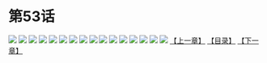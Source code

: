 # 第53话
![](https://s2.baozimh.com/scomic/yuekanshaonuyeqijun-chunquan/0/57-zd9t/1.jpg)
![](https://s2.baozimh.com/scomic/yuekanshaonuyeqijun-chunquan/0/57-zd9t/2.jpg)
![](https://s2.baozimh.com/scomic/yuekanshaonuyeqijun-chunquan/0/57-zd9t/3.jpg)
![](https://s2.baozimh.com/scomic/yuekanshaonuyeqijun-chunquan/0/57-zd9t/4.jpg)
![](https://s2.baozimh.com/scomic/yuekanshaonuyeqijun-chunquan/0/57-zd9t/5.jpg)
![](https://s2.baozimh.com/scomic/yuekanshaonuyeqijun-chunquan/0/57-zd9t/6.jpg)
![](https://s2.baozimh.com/scomic/yuekanshaonuyeqijun-chunquan/0/57-zd9t/7.jpg)
![](https://s2.baozimh.com/scomic/yuekanshaonuyeqijun-chunquan/0/57-zd9t/8.jpg)
![](https://s2.baozimh.com/scomic/yuekanshaonuyeqijun-chunquan/0/57-zd9t/9.jpg)
![](https://s2.baozimh.com/scomic/yuekanshaonuyeqijun-chunquan/0/57-zd9t/10.jpg)
![](https://s2.baozimh.com/scomic/yuekanshaonuyeqijun-chunquan/0/57-zd9t/11.jpg)
![](https://s2.baozimh.com/scomic/yuekanshaonuyeqijun-chunquan/0/57-zd9t/12.jpg)
![](https://s2.baozimh.com/scomic/yuekanshaonuyeqijun-chunquan/0/57-zd9t/13.jpg)
![](https://s2.baozimh.com/scomic/yuekanshaonuyeqijun-chunquan/0/57-zd9t/14.jpg)
![](https://s2.baozimh.com/scomic/yuekanshaonuyeqijun-chunquan/0/57-zd9t/15.jpg)
![](https://s2.baozimh.com/scomic/yuekanshaonuyeqijun-chunquan/0/57-zd9t/16.jpg)
[【上一章】](./57.md)
[【目录】](./README.md)
[【下一章】](./59.md)
